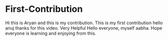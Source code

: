 # First-Contribution
Hi this is Aryan and this is my contribution.
This is my first contribution
hello anuj thanks for this video. Very Helpful
Hello everyone, myself aabha. Hope everyone is learning and enjoying from this.
